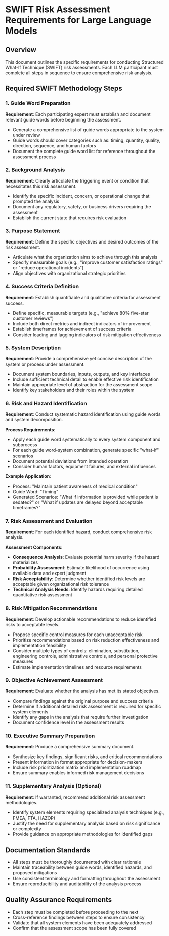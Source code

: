 # SWIFT Risk Assessment Requirements for Large Language Models

## Overview
This document outlines the specific requirements for conducting Structured What-If Technique (SWIFT) risk assessments. Each LLM participant must complete all steps in sequence to ensure comprehensive risk analysis.

## Required SWIFT Methodology Steps

### 1. Guide Word Preparation
**Requirement**: Each participating expert must establish and document relevant guide words before beginning the assessment.
- Generate a comprehensive list of guide words appropriate to the system under review
- Guide words should cover categories such as: timing, quantity, quality, direction, sequence, and human factors
- Document the complete guide word list for reference throughout the assessment process

### 2. Background Analysis
**Requirement**: Clearly articulate the triggering event or condition that necessitates this risk assessment.
- Identify the specific incident, concern, or operational change that prompted the analysis
- Document any regulatory, safety, or business drivers requiring the assessment
- Establish the current state that requires risk evaluation

### 3. Purpose Statement
**Requirement**: Define the specific objectives and desired outcomes of the risk assessment.
- Articulate what the organization aims to achieve through this analysis
- Specify measurable goals (e.g., "improve customer satisfaction ratings" or "reduce operational incidents")
- Align objectives with organizational strategic priorities

### 4. Success Criteria Definition
**Requirement**: Establish quantifiable and qualitative criteria for assessment success.
- Define specific, measurable targets (e.g., "achieve 80% five-star customer reviews")
- Include both direct metrics and indirect indicators of improvement
- Establish timeframes for achievement of success criteria
- Consider leading and lagging indicators of risk mitigation effectiveness

### 5. System Description
**Requirement**: Provide a comprehensive yet concise description of the system or process under assessment.
- Document system boundaries, inputs, outputs, and key interfaces
- Include sufficient technical detail to enable effective risk identification
- Maintain appropriate level of abstraction for the assessment scope
- Identify key stakeholders and their roles within the system

### 6. Risk and Hazard Identification
**Requirement**: Conduct systematic hazard identification using guide words and system decomposition.

**Process Requirements**:
- Apply each guide word systematically to every system component and subprocess
- For each guide word-system combination, generate specific "what-if" scenarios
- Document potential deviations from intended operation
- Consider human factors, equipment failures, and external influences

**Example Application**: 
- Process: "Maintain patient awareness of medical condition"
- Guide Word: "Timing"
- Generated Scenarios: "What if information is provided while patient is sedated?" or "What if updates are delayed beyond acceptable timeframes?"

### 7. Risk Assessment and Evaluation
**Requirement**: For each identified hazard, conduct comprehensive risk analysis.

**Assessment Components**:
- **Consequence Analysis**: Evaluate potential harm severity if the hazard materializes
- **Probability Assessment**: Estimate likelihood of occurrence using available data and expert judgment
- **Risk Acceptability**: Determine whether identified risk levels are acceptable given organizational risk tolerance
- **Technical Analysis Needs**: Identify hazards requiring detailed quantitative risk assessment

### 8. Risk Mitigation Recommendations
**Requirement**: Develop actionable recommendations to reduce identified risks to acceptable levels.
- Propose specific control measures for each unacceptable risk
- Prioritize recommendations based on risk reduction effectiveness and implementation feasibility
- Consider multiple types of controls: elimination, substitution, engineering controls, administrative controls, and personal protective measures
- Estimate implementation timelines and resource requirements

### 9. Objective Achievement Assessment
**Requirement**: Evaluate whether the analysis has met its stated objectives.
- Compare findings against the original purpose and success criteria
- Determine if additional detailed risk assessment is required for specific system elements
- Identify any gaps in the analysis that require further investigation
- Document confidence level in the assessment results

### 10. Executive Summary Preparation
**Requirement**: Produce a comprehensive summary document.
- Synthesize key findings, significant risks, and critical recommendations
- Present information in format appropriate for decision-makers
- Include risk prioritization matrix and implementation roadmap
- Ensure summary enables informed risk management decisions

### 11. Supplementary Analysis (Optional)
**Requirement**: If warranted, recommend additional risk assessment methodologies.
- Identify system elements requiring specialized analysis techniques (e.g., FMEA, FTA, HAZOP)
- Justify the need for supplementary analysis based on risk significance or complexity
- Provide guidance on appropriate methodologies for identified gaps

## Documentation Standards
- All steps must be thoroughly documented with clear rationale
- Maintain traceability between guide words, identified hazards, and proposed mitigations
- Use consistent terminology and formatting throughout the assessment
- Ensure reproducibility and auditability of the analysis process

## Quality Assurance Requirements
- Each step must be completed before proceeding to the next
- Cross-reference findings between steps to ensure consistency
- Validate that all system elements have been adequately addressed
- Confirm that the assessment scope has been fully covered